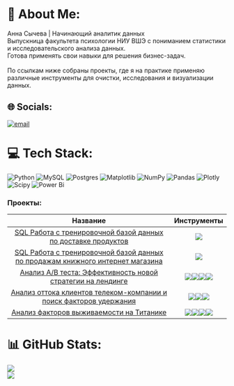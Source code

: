 # 💫 About Me:
Анна Сычева | Начинающий аналитик данных <br>Выпускница факультета психологии НИУ ВШЭ с пониманием статистики и исследовательского анализа данных. <br>Готова применять свои навыки для решения бизнес-задач.<br><br>По ссылкам ниже собраны проекты, где я на практике применяю различные инструменты для очистки, исследования и визуализации данных.


## 🌐 Socials:
[![email](https://img.shields.io/badge/Email-D14836?logo=gmail&logoColor=white)](mailto:6280258@mail.ru) 

# 💻 Tech Stack:
![Python](https://img.shields.io/badge/python-3670A0?style=for-the-badge&logo=python&logoColor=ffdd54) ![MySQL](https://img.shields.io/badge/mysql-4479A1.svg?style=for-the-badge&logo=mysql&logoColor=white) ![Postgres](https://img.shields.io/badge/postgres-%23316192.svg?style=for-the-badge&logo=postgresql&logoColor=white) ![Matplotlib](https://img.shields.io/badge/Matplotlib-%23ffffff.svg?style=for-the-badge&logo=Matplotlib&logoColor=black) ![NumPy](https://img.shields.io/badge/numpy-%23013243.svg?style=for-the-badge&logo=numpy&logoColor=white) ![Pandas](https://img.shields.io/badge/pandas-%23150458.svg?style=for-the-badge&logo=pandas&logoColor=white) ![Plotly](https://img.shields.io/badge/Plotly-%233F4F75.svg?style=for-the-badge&logo=plotly&logoColor=white) ![Scipy](https://img.shields.io/badge/SciPy-%230C55A5.svg?style=for-the-badge&logo=scipy&logoColor=%white) ![Power Bi](https://img.shields.io/badge/power_bi-F2C811?style=for-the-badge&logo=powerbi&logoColor=black)

###  Проекты:
| Название | Инструменты |
| :--------: | :-------: |
|[SQL Работа с тренировочной базой данных по доставке продуктов](https://github.com/sasergeevna/SQL_products_delivery_project.github.io) |<img src="https://img.shields.io/badge/PostgreSQL-black?style=flat-square&logo=postgresql&logoColor=white"/>|
|[SQL Работа с тренировочной базой данных по продажам книжного интернет магазина](https://github.com/sasergeevna/SQL_book_store_project.github.io) |<img src="https://img.shields.io/badge/PostgreSQL-black?style=flat-square&logo=postgresql&logoColor=white"/>|
|[Анализ A/B теста: Эффективность новой стратегии на лендинге](https://github.com/sasergeevna/python_projects.github.io) |<img src="https://img.shields.io/badge/MatPlotlib-black?style=flat-square"/><img src="https://img.shields.io/badge/Pandas-black?style=flat-square&logo=pandas&logoColor=orange"/><img src="https://img.shields.io/badge/NumPy-black?style=flat-square&logo=numpy&logoColor=orange"/><img src="https://img.shields.io/badge/statsmodels-black?style=flat-square&"/>|
|[Анализ оттока клиентов телеком-компании и поиск факторов удержания](https://github.com/sasergeevna/python_projects.github.io) |<img src="https://img.shields.io/badge/MatPlotlib-black?style=flat-square"/><img src="https://img.shields.io/badge/Pandas-black?style=flat-square&logo=pandas&logoColor=orange"/><img src="https://img.shields.io/badge/NumPy-black?style=flat-square&logo=numpy&logoColor=orange"/> |
|[Анализ факторов выживаемости на Титанике](https://github.com/sasergeevna/python_projects.github.io) |<img src="https://img.shields.io/badge/MatPlotlib-black?style=flat-square"/><img src="https://img.shields.io/badge/Pandas-black?style=flat-square&logo=pandas&logoColor=orange"/><img src="https://img.shields.io/badge/Plotly-black?style=flat-square&logo=plotly&logoColor=orange"/><img src="https://img.shields.io/badge/NumPy-black?style=flat-square&logo=numpy&logoColor=orange"/>|


# 📊 GitHub Stats:
![](https://github-readme-stats.vercel.app/api?username=sasergeevna&theme=dark&hide_border=false&include_all_commits=false&count_private=false)<br/>
![](https://nirzak-streak-stats.vercel.app/?user=sasergeevna&theme=dark&hide_border=false)<br/>
